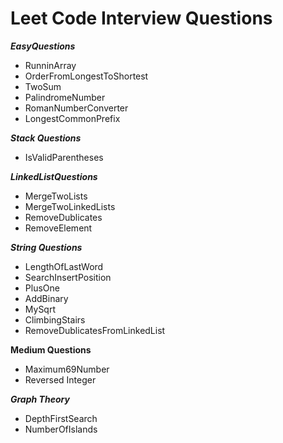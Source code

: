 # Leet Code Interview Questions

***EasyQuestions***
- RunninArray
- OrderFromLongestToShortest
- TwoSum
- PalindromeNumber
- RomanNumberConverter
- LongestCommonPrefix

***Stack Questions***
- IsValidParentheses

***LinkedListQuestions***
- MergeTwoLists
- MergeTwoLinkedLists
- RemoveDublicates
- RemoveElement

***String Questions***
- LengthOfLastWord
- SearchInsertPosition
- PlusOne
- AddBinary
- MySqrt
- ClimbingStairs
- RemoveDublicatesFromLinkedList

**Medium Questions**
- Maximum69Number
- Reversed Integer

***Graph Theory***
- DepthFirstSearch
- NumberOfIslands
